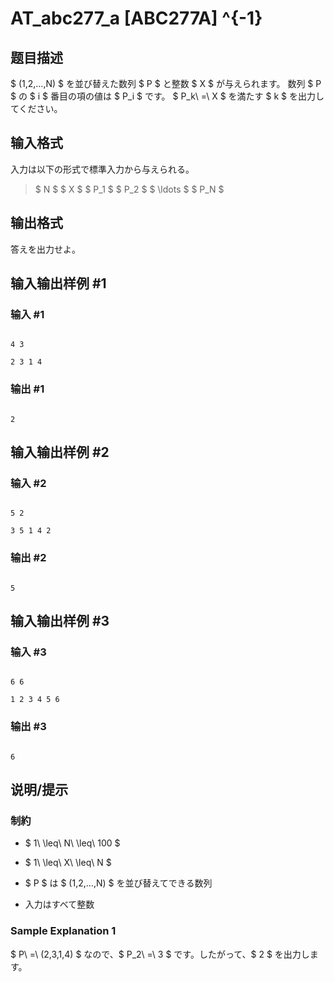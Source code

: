 # AT_abc277_a [ABC277A] ^{-1}

## 题目描述

[problemUrl]: https://atcoder.jp/contests/abc277/tasks/abc277_a

$ (1,2,…,N) $ を並び替えた数列 $ P $ と整数 $ X $ が与えられます。 数列 $ P $ の $ i $ 番目の項の値は $ P_i $ です。 $ P_k\ =\ X $ を満たす $ k $ を出力してください。

## 输入格式

入力は以下の形式で標準入力から与えられる。

> $ N $ $ X $ $ P_1 $ $ P_2 $ $ \ldots $ $ P_N $

## 输出格式

答えを出力せよ。

## 输入输出样例 #1

### 输入 #1

```
4 3
2 3 1 4
```

### 输出 #1

```
2
```

## 输入输出样例 #2

### 输入 #2

```
5 2
3 5 1 4 2
```

### 输出 #2

```
5
```

## 输入输出样例 #3

### 输入 #3

```
6 6
1 2 3 4 5 6
```

### 输出 #3

```
6
```

## 说明/提示

### 制約

- $ 1\ \leq\ N\ \leq\ 100 $
- $ 1\ \leq\ X\ \leq\ N $
- $ P $ は $ (1,2,…,N) $ を並び替えてできる数列
- 入力はすべて整数
 
### Sample Explanation 1

$ P\ =\ (2,3,1,4) $ なので、$ P_2\ =\ 3 $ です。したがって、$ 2 $ を出力します。